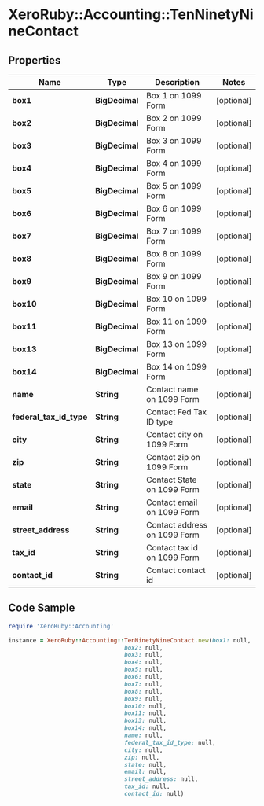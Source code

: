 # XeroRuby::Accounting::TenNinetyNineContact

## Properties

Name | Type | Description | Notes
------------ | ------------- | ------------- | -------------
**box1** | **BigDecimal** | Box 1 on 1099 Form | [optional] 
**box2** | **BigDecimal** | Box 2 on 1099 Form | [optional] 
**box3** | **BigDecimal** | Box 3 on 1099 Form | [optional] 
**box4** | **BigDecimal** | Box 4 on 1099 Form | [optional] 
**box5** | **BigDecimal** | Box 5 on 1099 Form | [optional] 
**box6** | **BigDecimal** | Box 6 on 1099 Form | [optional] 
**box7** | **BigDecimal** | Box 7 on 1099 Form | [optional] 
**box8** | **BigDecimal** | Box 8 on 1099 Form | [optional] 
**box9** | **BigDecimal** | Box 9 on 1099 Form | [optional] 
**box10** | **BigDecimal** | Box 10 on 1099 Form | [optional] 
**box11** | **BigDecimal** | Box 11 on 1099 Form | [optional] 
**box13** | **BigDecimal** | Box 13 on 1099 Form | [optional] 
**box14** | **BigDecimal** | Box 14 on 1099 Form | [optional] 
**name** | **String** | Contact name on 1099 Form | [optional] 
**federal_tax_id_type** | **String** | Contact Fed Tax ID type | [optional] 
**city** | **String** | Contact city on 1099 Form | [optional] 
**zip** | **String** | Contact zip on 1099 Form | [optional] 
**state** | **String** | Contact State on 1099 Form | [optional] 
**email** | **String** | Contact email on 1099 Form | [optional] 
**street_address** | **String** | Contact address on 1099 Form | [optional] 
**tax_id** | **String** | Contact tax id on 1099 Form | [optional] 
**contact_id** | **String** | Contact contact id | [optional] 

## Code Sample

```ruby
require 'XeroRuby::Accounting'

instance = XeroRuby::Accounting::TenNinetyNineContact.new(box1: null,
                                 box2: null,
                                 box3: null,
                                 box4: null,
                                 box5: null,
                                 box6: null,
                                 box7: null,
                                 box8: null,
                                 box9: null,
                                 box10: null,
                                 box11: null,
                                 box13: null,
                                 box14: null,
                                 name: null,
                                 federal_tax_id_type: null,
                                 city: null,
                                 zip: null,
                                 state: null,
                                 email: null,
                                 street_address: null,
                                 tax_id: null,
                                 contact_id: null)
```


